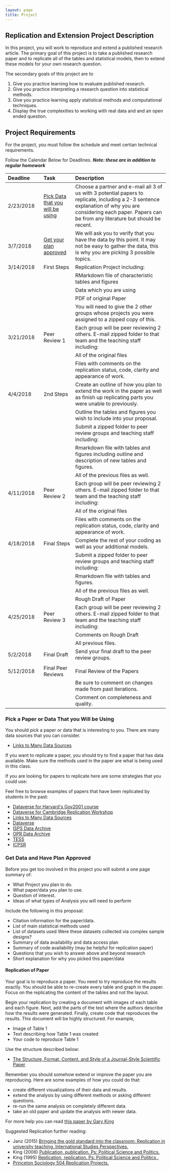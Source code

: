 ```yaml
---
layout: page
title: Project
---
```



## Replication and Extension Project Description

In this project, you will work to reproduce and extend a published research article. The primary goal of this project is to take a published research paper and to replicate all of the tables and statistical models, then to extend these models for your own research question. 


The secondary goals of this project are to 

1. Give you practice learning how to evaluate published research. 
2. Give you practice interpreting a research question into statistical methods.
3. Give you practice learning apply statistical methods and computational techniques.
4. Display the true complexities to working with real data and and an open ended question. 



## Project Requirements

For the project, you must follow the schedule and meet certian technical requirements.


Follow the Calendar Below for Deadlines. ***Note: these are in addition to regular homework***

    
<center>
     

<table style="width:100%;">
 <colgroup>
    <col width="15%" />
    <col width="15%" />
    <col width="50%" />
    </colgroup>
<thead>
<tr class="header">
<th align="left">Deadline</th>
<th align="left">Task</th>
<th align="left">Description</th>
</tr>
</thead>
<tbody>
<tr class="odd">
<td align="left">2/23/2018</td>
<td align="left"><a href="#pick-a-paper-or-data-that-you-will-be-using">Pick Data that you will be using</a></td>
<td align="left">Choose a partner and e-mail all 3 of us with 3 potential papers to replicate, including a 2-3 sentence explanation of why you are considering each paper. Papers can be from any literature but should be recent.</td>
</tr>
<tr class="even">
<td align="left">3/7/2018</td>
<td align="left"><a href="#get-data-and-have-plan-approved">Get your plan approved</a></td>
<td align="left">We will ask you to verify that you have the data by this point. It may not be easy to gather the data, this is why you are picking 3 possible topics.</td>
</tr>
<tr class="odd">
<td align="left">3/14/2018</td>
<td align="left">First Steps</td>
<td align="left">Replication Project including:</td>
</tr>
<tr class="even">
<td align="left"></td>
<td align="left"></td>
<td align="left">RMarkdown file of characteristic tables and figures</td>
</tr>
<tr class="odd">
<td align="left"></td>
<td align="left"></td>
<td align="left">Data which you are using</td>
</tr>
<tr class="even">
<td align="left"></td>
<td align="left"></td>
<td align="left">PDF of original Paper</td>
</tr>
<tr class="odd">
<td align="left"></td>
<td align="left"></td>
<td align="left">You will need to give the 2 other groups whose projects you were assigned to a zipped copy of this.</td>
</tr>
<tr class="even">
<td align="left">3/21/2018</td>
<td align="left">Peer Review 1</td>
<td align="left">Each group will be peer reviewing 2 others. E-mail zipped folder to that team and the teaching staff including:</td>
</tr>
<tr class="odd">
<td align="left"></td>
<td align="left"></td>
<td align="left">All of the original files</td>
</tr>
<tr class="even">
<td align="left"></td>
<td align="left"></td>
<td align="left">Files with comments on the replication status, code, clarity and appearance of work.</td>
</tr>
<tr class="odd">
<td align="left">4/4/2018</td>
<td align="left">2nd Steps</td>
<td align="left">Create an outline of how you plan to extend the work in the paper as well as finish up replicating parts you were unable to previously.</td>
</tr>
<tr class="even">
<td align="left"></td>
<td align="left"></td>
<td align="left">Outline the tables and figures you wish to include into your proposal.</td>
</tr>
<tr class="odd">
<td align="left"></td>
<td align="left"></td>
<td align="left">Submit a zipped folder to peer review groups and teaching staff including:</td>
</tr>
<tr class="even">
<td align="left"></td>
<td align="left"></td>
<td align="left">Rmarkdown file with tables and figures including outline and description of new tables and figures.</td>
</tr>
<tr class="odd">
<td align="left"></td>
<td align="left"></td>
<td align="left">All of the previous files as well.</td>
</tr>
<tr class="even">
<td align="left">4/11/2018</td>
<td align="left">Peer Review 2</td>
<td align="left">Each group will be peer reviewing 2 others. E-mail zipped folder to that team and the teaching staff including:</td>
</tr>
<tr class="odd">
<td align="left"></td>
<td align="left"></td>
<td align="left">All of the original files</td>
</tr>
<tr class="even">
<td align="left"></td>
<td align="left"></td>
<td align="left">Files with comments on the replication status, code, clarity and appearance of work.</td>
</tr>
<tr class="odd">
<td align="left">4/18/2018</td>
<td align="left">Final Steps</td>
<td align="left">Complete the rest of your coding as well as your additional models.</td>
</tr>
<tr class="even">
<td align="left"></td>
<td align="left"></td>
<td align="left">Submit a zipped folder to peer review groups and teaching staff including:</td>
</tr>
<tr class="odd">
<td align="left"></td>
<td align="left"></td>
<td align="left">Rmarkdown file with tables and figures.</td>
</tr>
<tr class="even">
<td align="left"></td>
<td align="left"></td>
<td align="left">All of the previous files as well.</td>
</tr>
<tr class="odd">
<td align="left"></td>
<td align="left"></td>
<td align="left">Rough Draft of Paper</td>
</tr>
<tr class="even">
<td align="left">4/25/2018</td>
<td align="left">Peer Review 3</td>
<td align="left">Each group will be peer reviewing 2 others. E-mail zipped folder to that team and the teaching staff including:</td>
</tr>
<tr class="odd">
<td align="left"></td>
<td align="left"></td>
<td align="left">Comments on Rough Draft</td>
</tr>
<tr class="even">
<td align="left"></td>
<td align="left"></td>
<td align="left">All previous files.</td>
</tr>
<tr class="odd">
<td align="left">5/2/2018</td>
<td align="left">Final Draft</td>
<td align="left">Send your final draft to the peer review groups.</td>
</tr>
<tr class="even">
<td align="left"></td>
<td align="left"></td>
<td align="left"></td>
</tr>
<tr class="odd">
<td align="left">5/12/2018</td>
<td align="left">Final Peer Reviews</td>
<td align="left">Final Review of the Papers</td>
</tr>
<tr class="even">
<td align="left"></td>
<td align="left"></td>
<td align="left">Be sure to comment on changes made from past iterations.</td>
</tr>
<tr class="odd">
<td align="left"></td>
<td align="left"></td>
<td align="left">Comment on completeness and quality.</td>
</tr>
</tbody>
</table>


</center>


### Pick a Paper or Data That you Will be Using

You should pick a paper or data that is interesting to you. There are many data sources that you can consider. 

- [Links to Many Data Sources](http://www.asdfree.com/)


If you want to replicate a paper, you should try to find a paper that has data available. Make sure the methods used in the paper are what is being used in this class. 

If you are looking for papers to replicate here are some strategies that you could use:

Feel free to browse examples of papers that have been replicated by students in the past: 


- [Dataverse for Harvard's Gov2001 course](http://projects.iq.harvard.edu/gov2001/data) 
- [Dataverse for Cambridge Replication Workshop](https://thedata.harvard.edu/dvn/dv/CambridgeReplication)
- [Links to Many Data Sources](http://www.asdfree.com/)
- [Dataverse](http://dataverse.org/)
- [ISPS Data Archive](http://isps.yale.edu/research/data)
- [OPR Data Archive](http://opr.princeton.edu/archive/)
- [TESS](http://www.tessexperiments.org/previousstudies.html)
- [ICPSR](http://www.icpsr.umich.edu/icpsrweb/ICPSR/)


### Get Data and Have Plan Approved


Before you get too involved in this project you will submit a one page summary of:

- What Project you plan to do. 
- What paper/data you plan to use.
- Question of interest.
- Ideas of what types of Analysis you will need to perform

Include the following in this proposal:



- Citation information for the paper/data.
- List of main statistical methods used
- List of datasets used Were these datasets collected via complex sample designs? 
- Summary of data availability and data access plan
- Summary of code availability (may be helpful for replication paper)
- Questions that you wish to answer above and beyond research
- Short explanation for why you picked this paper/data





#### Replication of Paper

Your goal is to reproduce a paper. You need to try reproduce the results exactly. 
You should be able to re-create every table and graph in the paper. Focus on the replicating the content of the tables and not the layout.  

Begin your replication by creating a document with images of each table and each figure. Next, add the parts of the text where the authors describe how the results were generated. Finally, create code that reproduces the results. This document will be highly structured. For example,

- Image of Table 1
- Text describing how Table 1 was created
- Your code to reproduce Table 1


Use the structure described below:

- [The Structure, Format, Content, and Style of a Journal-Style Scientific Paper](http://abacus.bates.edu/~ganderso/biology/resources/writing/HTW_Guide_Sections_3-7-2011.pdf)


Remember you should somehow extend or improve the paper you are reproducing. Here are some examples of how you could do that:

- create different visualizations of their data and results.
- extend the analysis by using different methods or asking different questions.
- re-run the same analysis on completely different data.
- take an old paper and update the analysis with newer data.


For more help you can read [this paper by Gary King](http://gking.harvard.edu/files/gking/files/paperspub.pdf)


Suggested Replication further reading:

- Janz (2015) [Bringing the gold standard into the classroom: Replication in university teaching. International Studies Perspectives.](http://dx.doi.org/10.1111/insp.12104)
- King (2006) [Publication, publication. Ps: Political Science and Politics.](http://gking.harvard.edu/files/gking/files/paperspub.pdf)
- King (1995) [Replication, replication. Ps: Political Science and Politics .](http://gking.harvard.edu/files/gking/files/replication.pdf)
- [Princeton Sociology 504 Replication Projects.](https://github.com/soc504-s2015-princeton/links_to_projects)